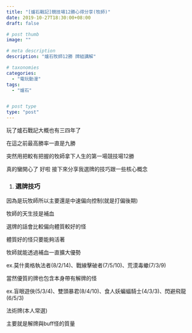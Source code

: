 ```yaml
---
title: "[爐石戰記]競技場12勝心得分享(牧師)"
date: 2019-10-27T18:30:00+08:00
draft: false

# post thumb
image: ""

# meta description
description: "爐石牧師12勝 牌組講解"

# taxonomies
categories: 
  - "電玩動漫"
tags:
  - "爐石"


# post type
type: "post"
---
```


玩了爐石戰記大概也有三四年了

在這之前最高勝率一直是九勝

突然用把較有把握的牧師拿下人生的第一場競技場12勝

真的蠻開心了 好啦  接下來分享我選牌的技巧跟一些核心概念

1. ### 選牌技巧

因為是玩牧師所以主要還是中速偏向控制(就是打偏後期)

牧師的天生技是補血

選牌的話會比較偏向體質較好的怪   

體質好的怪只要能夠活著

牧師就能透過補血一直擴大優勢

ex.莫什奧格執法者(8/2/14)、戰線擊破者(7/5/10)、荒漠毒蠍(7/3/9)

當然優質的牌也包含本身帶有解牌的怪

ex.盲眼遊俠(5/3/4)、雙頭暴君(8/4/10)、食人妖蝙蝠騎士(4/3/3)、閃避飛龍(6/5/3)

法術牌(本人常選)

主要就是解牌與buff怪的質量